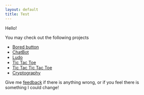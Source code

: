 ```yaml
---
layout: default
title: Test
---
```


Hello!

You may check out the following projects

- [Bored button](/bored.html)
- [ChatBot](/chatbot.html)
- [Ludo](/game.html)
- [Tic Tac Toe](/tic-tac-toe.html)
- [Tic Tac Tic Tac Toe](/tic-tac-tic-tac-toe.html)
- [Cryptography](/cryptography)

Give me [feedback](/contact) if there is anything wrong, or if you feel there is something I could change!
